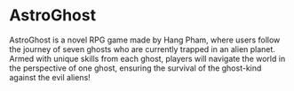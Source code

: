 # AstroGhost
AstroGhost is a novel RPG game made by Hang Pham, where users follow the journey of seven ghosts who are currently trapped in an alien planet. Armed with unique skills from each ghost, players will navigate the world in the perspective of one ghost, ensuring the survival of the ghost-kind against the evil aliens!
